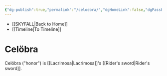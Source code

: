 ```yaml
---
{"dg-publish":true,"permalink":"/celoebra/","dgHomeLink":false,"dgPassFrontmatter":false}
---
```


- [[SKYFALL|Back to Home]]
- [[Timeline|To Timeline]]

# Celöbra
Celöbra ("honor") is [[Lacrimosa|Lacrimosa]]'s [[Rider's sword|Rider's sword]]. 
